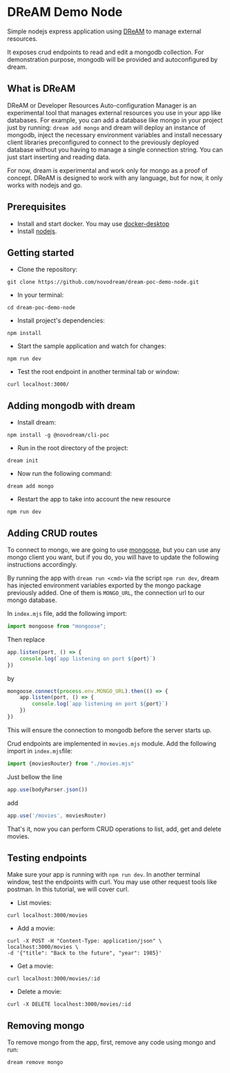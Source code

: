 # DReAM Demo Node

Simple nodejs express application using [DReAM](https://www.npmjs.com/package/@novopattern/dream-poc) to manage external
resources.

It exposes crud endpoints to read and edit a mongodb collection.
For demonstration purpose, mongodb will be provided and autoconfigured by dream.

## What is DReAM

DReAM or Developer Resources Auto-configuration Manager is an experimental tool
that manages external resources you use in your app like databases.
For example, you can add a database like mongo in your project just by running: `dream add mongo`
and dream will deploy an instance of mongodb, inject the necessary environment variables and install
necessary client libraries preconfigured to connect to the previously deployed database without you having
to manage a single connection string.
You can just start inserting and reading data.

For now, dream is experimental and work only for mongo as a proof of concept.
DReAM is designed to work with any language, but for now, it only works with nodejs and go.

## Prerequisites

* Install and start docker. You may use [docker-desktop](https://docs.docker.com/get-docker/)
* Install [nodejs](https://nodejs.org/en/download/).

## Getting started

* Clone the repository:

```shell
git clone https://github.com/novodream/dream-poc-demo-node.git 
```

* In your terminal:

```shell
cd dream-poc-demo-node
```

* Install project's dependencies:

```shell
npm install
```

* Start the sample application and watch for changes:

```shell
npm run dev
```

* Test the root endpoint in another terminal tab or window:

```shell
curl localhost:3000/
```

## Adding mongodb with dream

* Install dream:

```shell
npm install -g @novodream/cli-poc
```

* Run in the root directory of the project:

```shell
dream init
```

* Now run the following command:

```shell
dream add mongo
```

* Restart the app to take into account the new resource

```shell
npm run dev
```

## Adding CRUD routes

To connect to mongo, we are going to use [mongoose](https://mongoosejs.com), but you can use any mongo client you want,
but if you do, you will have to update the following instructions accordingly.

By running the app with `dream run <cmd>` via the script `npm run dev`,
dream has injected environment variables exported by the mongo package previously added.
One of them is `MONGO_URL`, the connection url to our mongo database.

In `index.mjs` file, add the following import:

```js
import mongoose from "mongoose";
```

Then replace

```js 
app.listen(port, () => {
    console.log(`app listening on port ${port}`)
})
```

by

```js
mongoose.connect(process.env.MONGO_URL).then(() => {
    app.listen(port, () => {
        console.log(`app listening on port ${port}`)
    })
})
```

This will ensure the connection to mongodb before the server starts up.

Crud endpoints are implemented in `movies.mjs` module. Add the following import in `index.mjs`file:

```js
import {moviesRouter} from "./movies.mjs"
```

Just bellow the line

```js
app.use(bodyParser.json())
```

add

```js
app.use('/movies', moviesRouter)
```

That's it, now you can perform CRUD operations to list, add, get and delete movies.

## Testing endpoints

Make sure your app is running with `npm run dev`.
In another terminal window, test the endpoints with curl. You may use other request tools like postman. In this
tutorial, we will cover curl.

* List movies:

```shell
curl localhost:3000/movies
```

* Add a movie:

```shell
curl -X POST -H "Content-Type: application/json" \
localhost:3000/movies \
-d '{"title": "Back to the future", "year": 1985}'
```

* Get a movie:

```shell
curl localhost:3000/movies/:id
```

* Delete a movie:

```shell
curl -X DELETE localhost:3000/movies/:id
```

## Removing mongo

To remove mongo from the app, first, remove any code using mongo and run:

```shell
dream remove mongo
```
